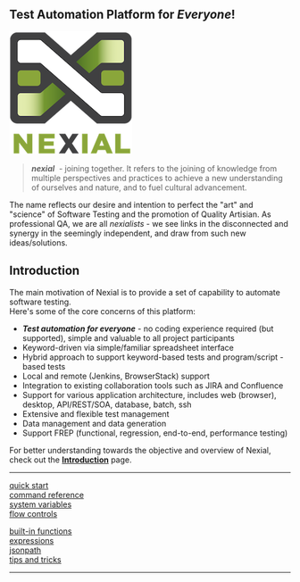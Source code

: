 ## Test Automation Platform for _Everyone_!

![logo](image/logo-x.png)

> _**nexial**_  - joining together.  It refers to the joining of knowledge from multiple perspectives 
and practices to achieve a new understanding of ourselves and nature, and to fuel cultural 
advancement. 

The name reflects our desire and intention to perfect the "art" and "science" of Software Testing 
and the promotion of Quality Artisian.  As professional QA, we are all _nexialists_ - we see links
in the disconnected and synergy in the seemingly independent, and draw from such new 
ideas/solutions.


## Introduction

The main motivation of Nexial is to provide a set of capability to automate software testing.  
Here's some of the core concerns of this platform:

- ***Test automation for everyone*** - no coding experience required (but supported), simple and 
  valuable to all project participants
- Keyword-driven via simple/familiar spreadsheet interface
- Hybrid approach to support keyword-based tests and program/script -based tests
- Local and remote (Jenkins, BrowserStack) support
- Integration to existing collaboration tools such as JIRA and Confluence
- Support for various application architecture, includes web (browser), desktop, API/REST/SOA, 
		database, batch, ssh
- Extensive and flexible test management
- Data management and data generation
- Support FREP (functional, regression, end-to-end, performance testing)

For better understanding towards the objective and overview of Nexial, check out 
the **[Introduction](quickstart/IntroductionAndFAQ)** page.

---------------------------------------------

<a href="quickstart/"><div class="quick_link">quick start</div></a>
<a href="commands/"><div class="quick_link">command reference</div></a>
<a href="systemvars/"><div class="quick_link">system variables</div></a>
<a href="flowcontrols/"><div class="quick_link">flow controls</div></a>

<div style="clear:both" />

<a href="functions/"><div class="quick_link">built-in functions</div></a>
<a href="expressions/"><div class="quick_link">expressions</div></a>
<a href="jsonpath/"><div class="quick_link">jsonpath</div></a>
<a href="tipsandtricks/"><div class="quick_link">tips and tricks</div></a>

<div style="clear:both" />

---------------------------------------------
